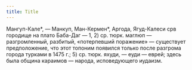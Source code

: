 ```yaml
---
title: Title
---
```


Мангуп-Кале*, — Манкуп, Ман-Кермен*, Аргода, Ягуд-Калеси срв городище на плато
Баба-Даг — 1, 2) ср. тюрк. маглюп — разгромленный, разбитый, «потерпевший
поражение» — существует предположение, что этот топоним появился только после
разгрома города турками в 1475 г.; 5) ср. тюрк. яхуди, — еуди — еврей; здесь
была община караимов — народа, исповедующего иудаизм.

